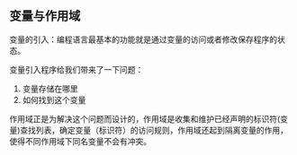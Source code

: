 ## 变量与作用域
变量的引入：编程语言最基本的功能就是通过变量的访问或者修改保存程序的状态。

变量引入程序给我们带来了一下问题：
1. 变量存储在哪里
2. 如何找到这个变量


作用域正是为解决这个问题而设计的，作用域是收集和维护已经声明的标识符(变量)查找列表，确定变量（标识符）的访问规则，作用域还起到隔离变量的作用，使得不同作用域下同名变量不会有冲突。